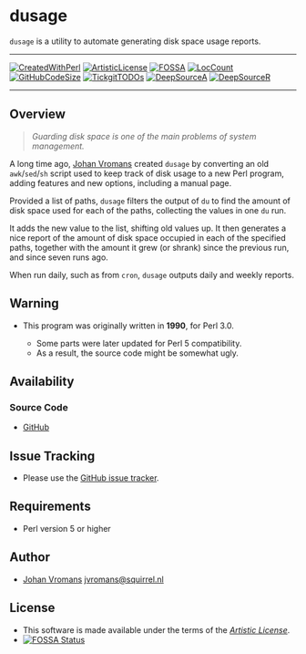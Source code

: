 # dusage

`dusage` is a utility to automate generating disk space usage reports.

------

[![CreatedWithPerl](https://img.shields.io/badge/Created%20with-Perl-blue.svg)](https://www.perl.org/)
[![ArtisticLicense](https://img.shields.io/badge/License-Artistic-blue.svg)](https://github.com/sciurius/dusage/LICENSE.md)
[![FOSSA](https://app.fossa.com/api/projects/git%2Bgithub.com%2Fjohnsonjh%2Fdusage.svg?type=shield)](https://github.com/sciurius/dusage/LICENSE.md)
[![LocCount](https://img.shields.io/tokei/lines/github/sciurius/dusage.svg)](https://github.com/XAMPPRocky/tokei)
[![GitHubCodeSize](https://img.shields.io/github/languages/code-size/sciurius/dusage.svg)](https://github.com/sciurius/dusage)
[![TickgitTODOs](https://img.shields.io/endpoint?url=https://api.tickgit.com/badge?repo=github.com/sciurius/dusage)](https://www.tickgit.com/browse?repo=github.com/sciurius/dusage)
[![DeepSourceA](https://deepsource.io/gh/johnsonjh/dusage.svg/?label=active+issues)](https://deepsource.io/gh/johnsonjh/dusage/?ref=repository-badge)
[![DeepSourceR](https://deepsource.io/gh/johnsonjh/dusage.svg/?label=resolved+issues)](https://deepsource.io/gh/johnsonjh/dusage/?ref=repository-badge)

------

## Overview

>_Guarding disk space is one of the main problems of system management._

A long time ago, [Johan Vromans](https://johan.vromans.org/) created
`dusage` by converting an old `awk`/`sed`/`sh` script used to keep
track of disk usage to a new Perl program, adding features and new
options, including a manual page.

Provided a list of paths, `dusage` filters the output of `du` to find
the amount of disk space used for each of the paths, collecting the
values in one `du` run.

It adds the new value to the list, shifting old values up. It then
generates a nice report of the amount of disk space occupied in each
of the specified paths, together with the amount it grew (or shrank)
since the previous run, and since seven runs ago.

When run daily, such as from `cron`, `dusage` outputs daily and weekly
reports.

## Warning

* This program was originally written in **1990**, for Perl 3.0.

  * Some parts were later updated for Perl 5 compatibility.
  * As a result, the source code might be somewhat ugly.

## Availability

### Source Code

* [GitHub](https://github.com/sciurius/dusage)

## Issue Tracking

* Please use the [GitHub issue tracker](https://github.com/sciurius/dusage/issues).

## Requirements

* Perl version 5 or higher

## Author

* [Johan Vromans](https://johan.vromans.org/) [<jvromans@squirrel.nl>](mailto:jvromans@squirrel.nl)

## License

* This software is made available under the terms of the
*[Artistic License](https://github.com/sciurius/dusage/LICENSE.md)*.
* [![FOSSA Status](https://app.fossa.com/api/projects/git%2Bgithub.com%2Fjohnsonjh%2Fdusage.svg?type=small)](https://app.fossa.com/reports/84d80e71-c9d9-43d2-9a88-a77203c96092)

